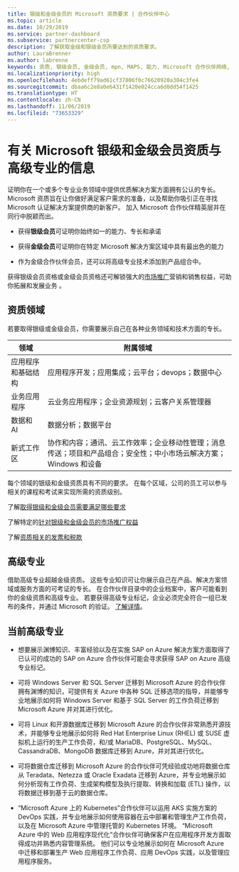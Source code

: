 ```yaml
---
title: 银级和金级会员的 Microsoft 资质要求 | 合作伙伴中心
ms.topic: article
ms.date: 10/29/2019
ms.service: partner-dashboard
ms.subservice: partnercenter-csp
description: 了解获取金级和银级会员所要达到的资质要求。
author: LauraBrenner
ms.author: labrenne
keywords: 资质, 银级会员, 金级会员, mpn, MAPS, 能力, Microsoft 合作伙伴网络, 网络会员, 高级专业
ms.localizationpriority: high
ms.openlocfilehash: 4ebdeff79ad61cf37806f0c76620920a304c3fe4
ms.sourcegitcommit: dbaa6c2e8a0e6431f1420e024cca6d0dd54f1425
ms.translationtype: HT
ms.contentlocale: zh-CN
ms.lasthandoff: 11/06/2019
ms.locfileid: "73653329"
---
```

# <a name="information-about-microsoft-silver-and-gold-competencies-and-advanced-specializations"></a>有关 Microsoft 银级和金级会员资质与高级专业的信息


证明你在一个或多个专业业务领域中提供优质解决方案方面拥有公认的专长。 Microsoft 资质旨在让你做好满足客户需求的准备，以及帮助你吸引正在寻找 Microsoft 认证解决方案提供商的新客户。 加入 Microsoft 合作伙伴精英层并在同行中脱颖而出。

- 获得**银级会员**可证明你始终如一的能力、专长和承诺

- 获得**金级会员**可证明你在特定 Microsoft 解决方案区域中具有最出色的能力

- 作为金级合作伙伴会员，还可以将高级专业技术添加到产品组合中。

获得银级会员资格或金级会员资格还可解锁强大的[市场推广](mpn-learn-about-go-to-market-benefits.md)营销和销售权益，可助你拓展和发展业务   。

## <a name="competency-areas"></a>资质领域

若要取得银级或金级会员，你需要展示自己在各种业务领域和技术方面的专长。

|**领域**            |**附属领域**                    |
|--------------------|--------------------------------|
|应用程序和基础结构|应用程序开发；应用集成；云平台；devops；数据中心|
|业务应用程序 |云业务应用程序；企业资源规划；云客户关系管理器|
|数据和 AI|数据分析；数据平台|
|新式工作区| 协作和内容；通讯、云工作效率；企业移动性管理；消息传送；项目和产品组合；安全性；中小市场云解决方案；Windows 和设备|

每个领域的银级和金级资质具有不同的要求。 在每个区域，公司的员工可以参与相关的课程和考试来实现所需的资质级别。


了解[取得银级和金级会员需要满足哪些要求](https://partner.microsoft.com/membership/competencies)

了解特定的[针对银级和金级会员的市场推广权益](mpn-learn-about-go-to-market-benefits.md) 

了解[资质相关的发票和税款](mpn-view-print-maps-invoice.md)

## <a name="advanced-specializations"></a>高级专业

借助高级专业超越金级资质。 这些专业知识可让你展示自己在产品、解决方案领域或服务方面的可考证的专长。 在合作伙伴目录中的企业档案中，客户可能看到你的金级资质和高级专业。 若要获得高级专业标记，企业必须完全符合一组已发布的条件，并通过 Microsoft 的验证。 [了解详情](https://partner.microsoft.com/membership/competencies#tab-content-2)。 

## <a name="the-current-advanced-specializations"></a>当前高级专业

- 想要展示渊博知识、丰富经验以及在实施 SAP on Azure 解决方案方面取得了已认可的成功的 SAP on Azure 合作伙伴可能会寻求获得 SAP on Azure 高级专业标记。

- 可将 Windows Server 和 SQL Server 迁移到 Microsoft Azure 的合作伙伴拥有渊博的知识，可提供有关 Azure 中各种 SQL 迁移选项的指导，并能够专业地展示如何将 Windows Server 和基于 SQL Server 的工作负荷迁移到 Microsoft Azure 并对其进行优化。 

- 可将 Linux 和开源数据库迁移到 Microsoft Azure 的合作伙伴非常熟悉开源技术，并能够专业地展示如何将 Red Hat Enterprise Linux (RHEL) 或 SUSE 虚拟机上运行的生产工作负荷，和/或 MariaDB、PostgreSQL、MySQL、CassandraDB、MongoDB 数据库迁移到 Azure，并对其进行优化。

- 可将数据仓库迁移到 Microsoft Azure 的合作伙伴可凭经验成功地将数据仓库从 Teradata、Netezza 或 Oracle Exadata 迁移到 Azure，并专业地展示如何分析现有工作负荷、生成架构模型及执行提取、转换和加载 (ETL) 操作，以将数据迁移到基于云的数据仓库。

- “Microsoft Azure 上的 Kubernetes”合作伙伴可以运用 AKS 实施方案的 DevOps 实践，并专业地展示如何使用容器在云中部署和管理生产工作负荷，以及在 Microsoft Azure 中管理托管的 Kubernetes 环境。
“Microsoft Azure 中的 Web 应用程序现代化”合作伙伴可确保客户在应用程序开发方面取得成功并熟悉内容管理系统。 他们可以专业地展示如何在 Microsoft Azure 中迁移和部署生产 Web 应用程序工作负荷、应用 DevOps 实践，以及管理应用程序服务。